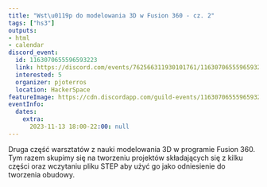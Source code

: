 ```yaml
---
title: "Wst\u0119p do modelowania 3D w Fusion 360 - cz. 2"
tags: ["hs3"]
outputs:
- html
- calendar
discord_event:
  id: 1163070655596593223
  link: https://discord.com/events/762566311930101761/1163070655596593223
  interested: 5
  organizer: pjoterros
  location: HackerSpace
featureImage: https://cdn.discordapp.com/guild-events/1163070655596593223/dcb0f1e4379fd9343bbd97a36f8ce7bb.png?size=1024
eventInfo:
  dates:
    extra:
      2023-11-13 18:00-22:00: null
---
```

Druga część warsztatów z nauki modelowania 3D w programie Fusion 360. Tym razem skupimy się na tworzeniu projektów składających się z kilku części oraz wczytaniu pliku STEP aby użyć go jako odniesienie do tworzenia obudowy.
